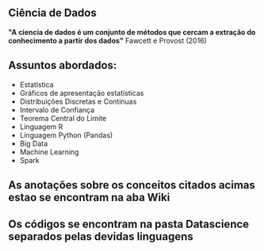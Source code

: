 ## Ciência de Dados

**"A ciencia de dados é um conjunto de métodos que cercam a extração do conhecimento a partir dos dados"** Fawcett e Provost (2016)

## Assuntos abordados:

* Estatística
* Gráficos de apresentação estatísticas
* Distribuições Discretas e Contínuas
* Intervalo de Confiança
* Teorema Central do Limite
* Linguagem R 
* Linguagem Python (Pandas)
* Big Data
* Machine Learning
* Spark
  
## As anotações sobre os conceitos citados acimas estao se encontram na aba Wiki
## Os códigos se encontram na pasta Datascience separados pelas devidas linguagens
